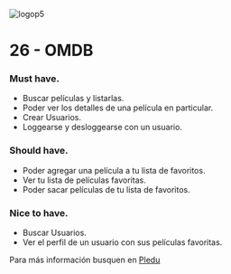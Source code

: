 ![logop5](https://p5-hall-of-fame.s3.amazonaws.com/p5logo.png)

# 26 - OMDB

### Must have.

- Buscar películas y listarlas.
- Poder ver los detalles de una película en particular.
- Crear Usuarios.
- Loggearse y desloggearse con un usuario.

### Should have.

- Poder agregar una película a tu lista de favoritos.
- Ver tu lista de películas favoritas.
- Poder sacar películas de tu lista de favoritos.

### Nice to have.

- Buscar Usuarios.
- Ver el perfil de un usuario con sus películas favoritas.

Para más información busquen en [Pledu](https://pledu.plataforma5.la/modules/e2b1ace6-8de6-4b10-a025-647583402a8a)
